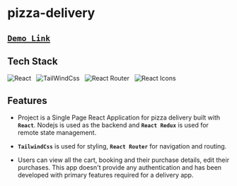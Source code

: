 # pizza-delivery

## [` Demo Link `]()

## Tech Stack

![React](https://img.shields.io/badge/React-20232A?style=for-the-badge&logo=react&logoColor=61DAFB)
&nbsp;&nbsp;![TailWindCss]()
&nbsp;&nbsp;![React Router](https://img.shields.io/badge/React_Router-CA4245?style=for-the-badge&logo=react-router&logoColor=white)
&nbsp;&nbsp;![React Icons](https://img.shields.io/badge/React_Icons-5588FF?style=for-the-badge&logo=React_Icons&logoColor=black)


## Features

-   Project is a Single Page React Application for pizza delivery built with **`React`**. Nodejs is used as the backend and **`React Redux`** is used for remote state management.

-    **`TailwindCss`** is used for styling, **`React Router`** for navigation and routing.

-   Users can view all the cart, booking and their purchase details, edit their purchases. This app doesn't provide any authentication and has been developed with primary features required for a delivery app.

